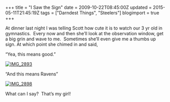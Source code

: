 +++
title = "I Saw the Sign"
date = 2009-10-22T08:45:00Z
updated = 2015-05-11T21:45:19Z
tags = ["Darndest Things", "Steelers"]
blogimport = true 
+++

At dinner last night I was telling Scott how cute it is to watch our 3 yr old in gymnastics.&#160; Every now and then she’ll look at the observation window, get a big grin and wave to me.&#160; Sometimes she’ll even give me a thumbs up sign. At which point she chimed in and said, 


“Yea, this means good.”


[![IMG_2893](https://latc.s3.amazonaws.com/wp-content/uploads/2009/10/IMG_2893.jpg "IMG_2893")](https://latc.s3.amazonaws.com/wp-content/uploads/2009/10/IMG_2893.jpg) 


“And this means Ravens”



[![IMG_2898](https://latc.s3.amazonaws.com/wp-content/uploads/2009/10/IMG_2898.jpg "IMG_2898")](https://latc.s3.amazonaws.com/wp-content/uploads/2009/10/IMG_2898.jpg)


What can I say?&#160; That’s my girl!
